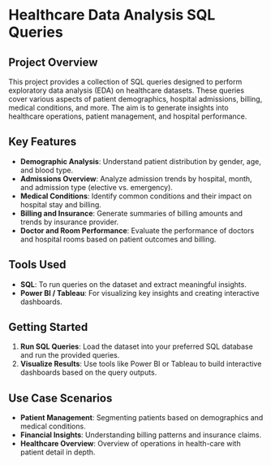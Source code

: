 # Healthcare Data Analysis SQL Queries

## Project Overview

This project provides a collection of SQL queries designed to perform exploratory data analysis (EDA) on healthcare datasets. These queries cover various aspects of patient demographics, hospital admissions, billing, medical conditions, and more. The aim is to generate insights into healthcare operations, patient management, and hospital performance.

## Key Features

- **Demographic Analysis**: Understand patient distribution by gender, age, and blood type.
- **Admissions Overview**: Analyze admission trends by hospital, month, and admission type (elective vs. emergency).
- **Medical Conditions**: Identify common conditions and their impact on hospital stay and billing.
- **Billing and Insurance**: Generate summaries of billing amounts and trends by insurance provider.
- **Doctor and Room Performance**: Evaluate the performance of doctors and hospital rooms based on patient outcomes and billing.

## Tools Used

- **SQL**: To run queries on the dataset and extract meaningful insights.
- **Power BI / Tableau**: For visualizing key insights and creating interactive dashboards.

## Getting Started

1. **Run SQL Queries**: Load the dataset into your preferred SQL database and run the provided queries.
2. **Visualize Results**: Use tools like Power BI or Tableau to build interactive dashboards based on the query outputs.

## Use Case Scenarios


- **Patient Management**: Segmenting patients based on demographics and medical conditions.
- **Financial Insights**: Understanding billing patterns and insurance claims.
- **Healthcare Overview**: Overview of operations in health-care with patient detail in depth.


